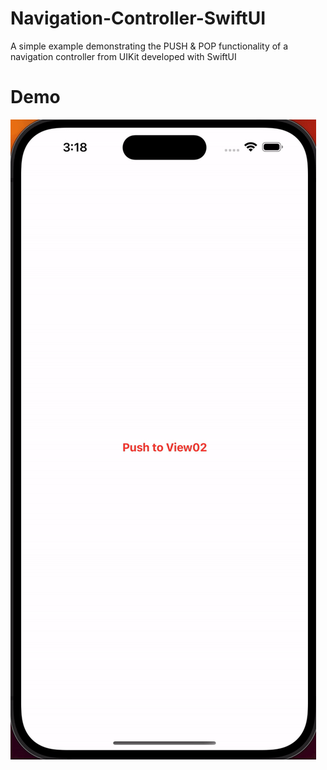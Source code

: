 # Navigation-Controller-SwiftUI
A simple example demonstrating the PUSH &amp; POP functionality of a navigation controller from UIKit developed with SwiftUI

# Demo

![Push &amp; Pop Demo](https://github.com/cedanmisquith/Navigation-Controller-SwiftUI/blob/main/Navigation%20Demo.gif)
